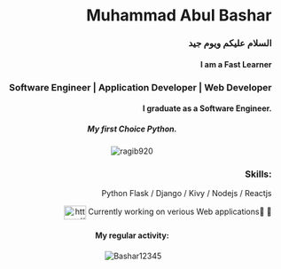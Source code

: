 <h1  align="right"> Muhammad Abul Bashar </h1>
<h3  align="right"> السلام عليكم ويوم جيد </h3>
<h4 align="right"> I am a Fast Learner </h4>
<h3 align="right">Software Engineer | Application Developer | Web Developer  </h3>
<h4 align="right">I graduate as a Software Engineer.</h4>


<h5 align="center">My first Choice Python.</h5>
<p  align="center"><img align="center" src="https://github-readme-stats.vercel.app/api/top-langs?username=Bashar12345&show_icons=true&locale=en&layout=compact&theme=dark" alt="ragib920" />
</p>
<h3 align="right">Skills:</h3>
<p align="right"> Python Flask / Django / Kivy / Nodejs / Reactjs </p>

<p align="right"><a href="https://www.linkedin.com/in/muhammad-bashar-915648229/" target="blank"><img align="center" src="https://raw.githubusercontent.com/rahuldkjain/github-profile-readme-generator/master/src/images/icons/Social/linked-in-alt.svg" alt="https://www.linkedin.com/in/muhammad-bashar-915648229/" height="25" width="40" /></a> Currently working on verious Web applications🔭 🌱 
</p>
  
<h4 align="center" >My regular activity:</h4>
<p  align="center">&nbsp;<img align="center" src="https://github-readme-stats.vercel.app/api?username=Bashar12345&hide=contribs,prs&show_icons=true&locale=en&theme=graywhite" alt="Bashar12345" /></p>



